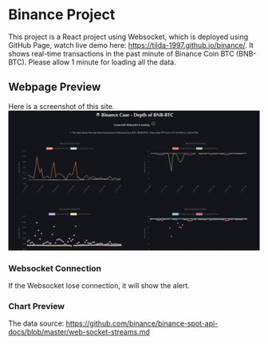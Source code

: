 # Binance Project

This project is a React project using Websocket, which is deployed using GitHub Page, watch live demo here: https://tilda-1997.github.io/binance/. It shows real-time transactions in the past minute of Binance Coin BTC (BNB-BTC). Please allow 1 minute for loading all the data.

## Webpage Preview
Here is a screenshot of this site.
![Image text](https://github.com/tilda-1997/binance/blob/ce05e139a6beff899f678f25561e68b628784f8d/preview.png)


### Websocket Connection
If the Websocket lose connection, it will show the alert.

### Chart Preview


The data source: https://github.com/binance/binance-spot-api-docs/blob/master/web-socket-streams.md
